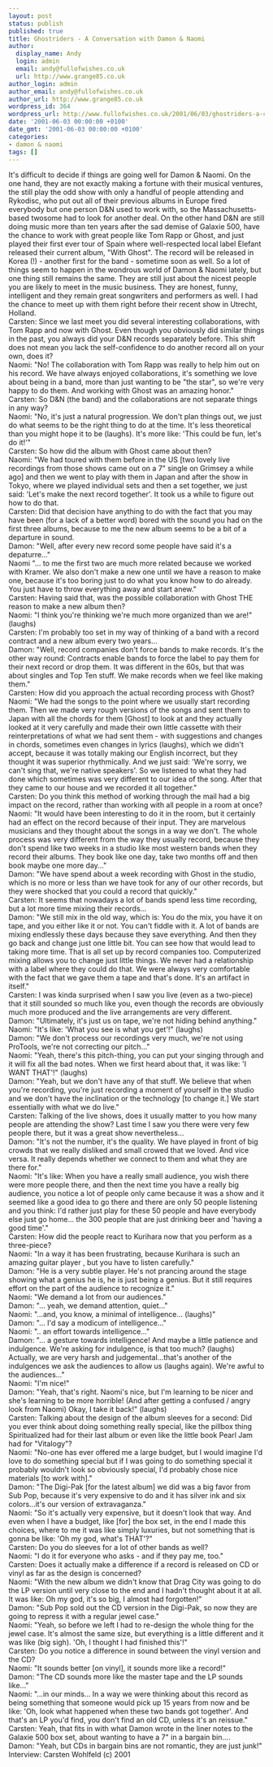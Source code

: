 ```yaml
---
layout: post
status: publish
published: true
title: Ghostriders - A Conversation with Damon & Naomi
author:
  display_name: Andy
  login: admin
  email: andy@fullofwishes.co.uk
  url: http://www.grange85.co.uk
author_login: admin
author_email: andy@fullofwishes.co.uk
author_url: http://www.grange85.co.uk
wordpress_id: 364
wordpress_url: http://www.fullofwishes.co.uk/2001/06/03/ghostriders-a-conversation-with-damon-and-naomi/
date: '2001-06-03 00:00:00 +0100'
date_gmt: '2001-06-03 00:00:00 +0100'
categories:
- damon & naomi
tags: []
---
```

<p>It's difficult to decide if things are going well for Damon & Naomi. On the one hand, they are not exactly making a fortune with their musical ventures, the still play the odd show with only a handful of people attending and Rykodisc, who put out all of their previous albums in Europe fired everybody but one person D&N used to work with, so the Massachusetts-based twosome had to look for another deal. On the other hand D&N are still doing music more than ten years after the sad demise of Galaxie 500, have the chance to work with great people like Tom Rapp or Ghost, and just played their first ever tour of Spain where well-respected local label Elefant released their current album, "With Ghost". The record will be released in Korea (!) - another first for the band - sometime soon as well. So a lot of things seem to happen in the wondrous world of Damon & Naomi lately, but one thing still remains the same. They are still just about the nicest people you are likely to meet in the music business. They are honest, funny, intelligent and they remain great songwriters and performers as well. I had the chance to meet up with them right before their recent show in Utrecht, Holland.<br />Carsten: Since we last meet you did several interesting collaborations, with Tom Rapp and now with Ghost. Even though you obviously did similar things in the past, you always did your D&N records separately before. This shift does not mean you lack the self-confidence to do another record all on your own, does it?<br />Naomi: "No! The collaboration with Tom Rapp was really to help him out on his record. We have always enjoyed collaborations, it's something we love about being in a band, more than just wanting to be "the star", so we're very happy to do them. And working with Ghost was an amazing honor."<br />Carsten: So D&N (the band) and the collaborations are not separate things in any way?<br />Naomi: "No, it's just a natural progression. We don't plan things out, we just do what seems to be the right thing to do at the time. It's less theoretical than you might hope it to be (laughs). It's more like: 'This could be fun, let's do it!'"<br />Carsten: So how did the album with Ghost came about then?<br />Naomi: "We had toured with them before in the US [two lovely live recordings from those shows came out on a 7" single on Grimsey a while ago] and then we went to play with them in Japan and after the show in Tokyo, where we played individual sets and then a set together, we just said: 'Let's make the next record together'. It took us a while to figure out how to do that.<br />Carsten: Did that decision have anything to do with the fact that you may have been (for a lack of a better word) bored with the sound you had on the first three albums, because to me the new album seems to be a bit of a departure in sound.<br />Damon: "Well, after every new record some people have said it's a depaturre..."<br />Naomi "... to me the first two are much more related because we worked with Kramer. We also don't make a new one until we have a reason to make one, because it's too boring just to do what you know how to do already. You just have to throw everything away and start anew."<br />Carsten: Having said that, was the possible collaboration with Ghost THE reason to make a new album then?<br />Naomi: "I think you're thinking we're much more organized than we are!" (laughs)<br />Carsten: I'm probably too set in my way of thinking of a band with a record contract and a new album every two years...<br />Damon: "Well, record companies don't force bands to make records. It's the other way round: Contracts enable bands to force the label to pay them for their next record or drop them. It was different in the 60s, but that was about singles and Top Ten stuff. We make records when we feel like making them."<br />Carsten: How did you approach the actual recording process with Ghost?<br />Naomi: "We had the songs to the point where we usually start recording them. Then we made very rough versions of the songs and sent them to Japan with all the chords for them [Ghost] to look at and they actually looked at it very carefully and made their own little cassette with their reinterpretations of what we had sent them - with suggestions and changes in chords, sometimes even changes in lyrics (laughs), which we didn't accept, because it was totally making our English incorrect, but they thought it was superior rhythmically. And we just said: 'We're sorry, we can't sing that, we're native speakers'. So we listened to what they had done which sometimes was very different to our idea of the song. After that they came to our house and we recorded it all together."<br />Carsten: Do you think this method of working through the mail had a big impact on the record, rather than working with all people in a room at once?<br />Naomi: "It would have been interesting to do it in the room, but it certainly had an effect on the record because of their input. They are marvelous musicians and they thought about the songs in a way we don't. The whole process was very different from the way they usually record, because they don't spend like two weeks in a studio like most western bands when they record their albums. They book like one day, take two months off and then book maybe one more day..."<br />Damon: "We have spend about a week recording with Ghost in the studio, which is no more or less than we have took for any of our other records, but they were shocked that you could a record that quickly."<br />Carsten: It seems that nowadays a lot of bands spend less time recording, but a lot more time mixing their records...<br />Damon: "We still mix in the old way, which is: You do the mix, you have it on tape, and you either like it or not. You can't fiddle with it. A lot of bands are mixing endlessly these days because they save everything. And then they go back and change just one little bit. You can see how that would lead to taking more time. That is all set up by record companies too. Computerized mixing allows you to change just little things. We never had a relationship with a label where they could do that. We were always very comfortable with the fact that we gave them a tape and that's done. It's an artifact in itself."<br />Carsten: I was kinda surprised when I saw you live (even as a two-piece) that it still sounded so much like you, even though the records are obviously much more produced and the live arrangements are very different.<br />Damon: "Ultimately, it's just us on tape, we're not hiding behind anything."<br />Naomi: "It's like: 'What you see is what you get'!" (laughs) <br />Damon: "We don't process our recordings very much, we're not using ProTools, we're not correcting our pitch..."<br />Naomi: "Yeah, there's this pitch-thing, you can put your singing through and it will fix all the bad notes. When we first heard about that, it was like: 'I WANT THAT'!" (laughs)<br />Damon: "Yeah, but we don't have any of that stuff. We believe that when you're recording, you're just recording a moment of yourself in the studio and we don't have the inclination or the technology [to change it.] We start essentially with what we do live."<br />Carsten: Talking of the live shows, does it usually matter to you how many people are attending the show? Last time I saw you there were very few people there, but it was a great show nevertheless...<br />Damon: "It's not the number, it's the quality. We have played in front of big crowds that we really disliked and small crowed that we loved. And vice versa. It really depends whether we connect to them and what they are there for."<br />Naomi: "It's like: When you have a really small audience, you wish there were more people there, and then the next time you have a really big audience, you notice a lot of people only came because it was a show and it seemed like a good idea to go there and there are only 50 people listening and you think: I'd rather just play for these 50 people and have everybody else just go home... the 300 people that are just drinking beer and 'having a good time'."<br />Carsten: How did the people react to Kurihara now that you perform as a three-piece?<br />Naomi: "In a way it has been frustrating, because Kurihara is such an amazing guitar player , but you have to listen carefully."<br />Damon: "He is a very subtle player. He's not prancing around the stage showing what a genius he is, he is just being a genius. But it still requires effort on the part of the audience to recognize it."<br />Naomi: "We demand a lot from our audiences."<br />Damon: "... yeah, we demand attention, quiet..."<br />Naomi: "...and, you know, a minimal of intelligence... (laughs)"<br />Damon: "... I'd say a modicum of intelligence..."<br />Naomi: ".. an effort towards intelligence..."<br />Damon: "... a gesture towards intelligence! And maybe a little patience and indulgence. We're asking for indulgence, is that too much? (laughs) Actually, we are very harsh and judgemental...that's another of the indulgences we ask the audiences to allow us (laughs again). We're awful to the audiences..."<br />Naomi: "I'm nice!"<br />Damon: "Yeah, that's right. Naomi's nice, but I'm learning to be nicer and she's learning to be more horrible! (And after getting a confused / angry look from Naomi) Okay, I take it back!" (laughs) <br />Carsten: Talking about the design of the album sleeves for a second: Did you ever think about doing something really special, like the pillbox thing Spiritualized had for their last album or even like the little book Pearl Jam had for "Vitalogy"?<br />Naomi: "No-one has ever offered me a large budget, but I would imagine I'd love to do something special but if I was going to do something special it probably wouldn't look so obviously special, I'd probably chose nice materials [to work with]." <br />Damon: "The Digi-Pak [for the latest album] we did was a big favor from Sub Pop, because it's very expensive to do and it has silver ink and six colors...it's our version of extravaganza."<br />Naomi: "So it's actually very expensive, but it doesn't look that way. And even when I have a budget, like [for] the box set, in the end I made this choices, where to me it was like simply luxuries, but not something that is gonna be like: 'Oh my god, what's THAT'?"<br />Carsten: Do you do sleeves for a lot of other bands as well?<br />Naomi: "I do it for everyone who asks - and if they pay me, too."<br />Carsten: Does it actually make a difference if a record is released on CD or vinyl as far as the design is concerned?<br />Naomi: "With the new album we didn't know that Drag City was going to do the LP version until very close to the end and I hadn't thought about it at all. It was like: Oh my god, it's so big, I almost had forgotten!"<br />Damon: "Sub Pop sold out the CD version in the Digi-Pak, so now they are going to repress it with a regular jewel case."<br />Naomi: "Yeah, so before we left I had to re-design the whole thing for the jewel case. It's almost the same size, but everything is a little different and it was like (big sigh). 'Oh, I thought I had finished this'!"<br />Carsten: Do you notice a difference in sound between the vinyl version and the CD?<br />Naomi: "It sounds better [on vinyl], it sounds more like a record!"<br />Damon: "The CD sounds more like the master tape and the LP sounds like..."<br />Naomi: "...in our minds... In a way we were thinking about this record as being something that someone would pick up 15 years from now and be like: 'Oh, look what happened when these two bands got together'. And that's an LP you'd find, you don't find an old CD, unless it's an reissue."<br />Carsten: Yeah, that fits in with what Damon wrote in the liner notes to the Galaxie 500 box set, about wanting to have a 7" in a bargain bin....<br />Damon: "Yeah, but CDs in bargain bins are not romantic, they are just junk!" <br />Interview: Carsten Wohlfeld (c) 2001</p>
